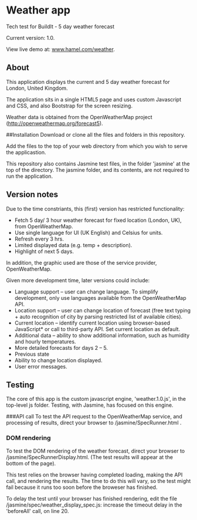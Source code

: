 # Weather app
Tech test for BuildIt - 5 day weather forecast

Current version: 1.0.

View live demo at: www.hamel.com/weather.

## About
This application displays the current and 5 day weather forecast for London, United Kingdom.

The application sits in a single HTML5 page and uses custom Javascript and CSS, and also Bootstrap for the screen resizing.

Weather data is obtained from the OpenWeatherMap project (http://openweathermap.org/forecast5).

##Installation
Download or clone all the files and folders in this repository.

Add the files to the top of your web directory from which you wish to serve the applicastion.

This repository also contains Jasmine test files, in the folder 'jasmine' at the top of the directory. The jasmine folder, and its contents, are not required to run the application.

## Version notes
Due to the time constriants, this (first) version has restricted functionality:

* Fetch 5 day/ 3 hour weather forecast for fixed location (London, UK), from OpenWeatherMap.
* Use single language for UI (UK English) and Celsius for units.
* Refresh every 3 hrs.
* Limited displayed data (e.g. temp + description).
* Highlight of next 5 days. 

In addition, the graphic used are those of the service provider, OpenWeatherMap.

Given more development time, later versions could include:

* Language support – user can change language. To simplify development, only use languages available from the OpenWeatherMap API.
* Location support – user can change location of forecast (free text typing + auto recognition of city by parsing restricted list of available cities).
* Current location – identify current location using browser-based JavaScript* or call to third-party API. Set current location as default.
* Additional data – ability to show additional information, such as humidity and hourly temperatures.
* More detailed forecasts for days 2 – 5.
* Previous state
* Ability to change location displayed.
* User error messages.


## Testing
The core of this app is the custom javascript engine, 'weather.1.0.js', in the top-level js folder.   Testing, with Jasmine, has focused on this engine.

###API call
To test the API request to the OpenWeatherMap service, and processing of results, direct your browser to /jasmine/SpecRunner.html .

### DOM rendering
To test the DOM rendering of the weather forecast, direct your browser to /jasmine/SpecRunnerDisplay.html. (The test results will appear at the bottom of the page).

This test relies on the browser having completed loading, making the API call, and rendering the results. The time to do this will vary, so the test might fail because it runs too soon before the broweser has finished.

To delay the test until your browser has finished rendering, edit the file /jasmine/spec/weather_display_spec.js: increase the timeout delay in the 'beforeAll' call, on line 20.




